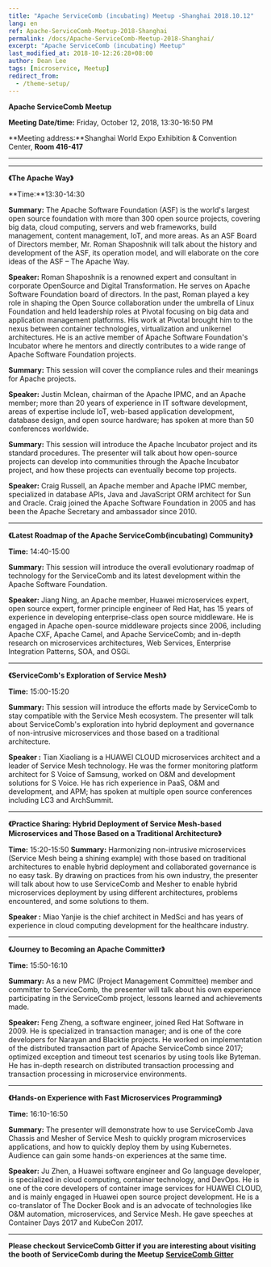 ```yaml
---
title: "Apache ServiceComb (incubating) Meetup -Shanghai 2018.10.12"
lang: en
ref: Apache-ServiceComb-Meetup-2018-Shanghai
permalink: /docs/Apache-ServiceComb-Meetup-2018-Shanghai/
excerpt: "Apache ServiceComb (incubating) Meetup"
last_modified_at: 2018-10-12:26:28+08:00
author: Dean Lee
tags: [microservice, Meetup]
redirect_from:
  - /theme-setup/
---
```

**Apache ServiceComb Meetup**  

**Meeting Date/time:** Friday, October 12, 2018, 13:30-16:50 PM

**Meeting address:**Shanghai World Expo Exhibition & Convention Center, **Room 416-417**

****    

---
**《The Apache Way》**    

**Time:**13:30-14:30      

**Summary:** The Apache Software Foundation (ASF) is the world's largest open source foundation with more than 300 open source projects, covering big data, cloud computing, servers and web frameworks, build management, content management, IoT, and more areas. As an ASF Board of Directors member, Mr. Roman Shaposhnik will talk about the history and development of the ASF, its operation model, and will elaborate on the core ideas of the ASF – The Apache Way.    

**Speaker:** Roman Shaposhnik is a renowned expert and consultant in corporate OpenSource and Digital Transformation. He serves on Apache Software Foundation board of directors. In the past, Roman played a key role in shaping the Open Source collaboration under the umbrella of Linux Foundation and held leadership roles at Pivotal focusing on big data and application management platforms. His work at Pivotal brought him to the nexus between container technologies, virtualization and unikernel architectures. He is an active member of Apache Software Foundation's Incubator where he mentors and directly contributes to a wide range of Apache Software Foundation projects.

**Summary:** This session will cover the compliance rules and their meanings for Apache projects.

**Speaker:**  Justin Mclean, chairman of the Apache IPMC, and an Apache member; more than 20 years of experience in IT software development, areas of expertise include IoT, web-based application development, database design, and open source hardware; has spoken at more than 50 conferences worldwide.

**Summary:** This session will introduce the Apache Incubator project and its standard procedures. The presenter will talk about how open-source projects can develop into communities through the Apache Incubator project, and how these projects can eventually become top projects.  

**Speaker:** Craig Russell, an Apache member and Apache IPMC member, specialized in database APIs, Java and JavaScript ORM architect for Sun and Oracle. Craig joined the Apache Software Foundation in 2005 and has been the Apache Secretary and ambassador since 2010.   



---
**《Latest Roadmap of the Apache ServiceComb(incubating) Community》**     

**Time:** 14:40-15:00

**Summary:** This session will introduce the overall evolutionary roadmap of technology for the ServiceComb and its latest development within the Apache Software Foundation.     

**Speaker:** Jiang Ning, an Apache member, Huawei microservices expert, open source expert, former principle engineer of Red Hat, has 15 years of experience in developing enterprise-class open source middleware. He is engaged in Apache open-source middleware projects since 2006, including Apache CXF, Apache Camel, and Apache ServiceComb; and in-depth research on microservices architectures, Web Services, Enterprise Integration Patterns, SOA, and OSGi.     

---        
**《ServiceComb's Exploration of Service Mesh》**     

**Time:** 15:00-15:20

**Summary:** This session will introduce the efforts made by ServiceComb to stay compatible with the Service Mesh ecosystem. The presenter will talk about ServiceComb's exploration into hybrid deployment and governance of non-intrusive microservices and those based on a traditional architecture.

**Speaker :** Tian Xiaoliang is a HUAWEI CLOUD microservices architect and a leader of Service Mesh technology. He was the former monitoring platform architect for S Voice of Samsung, worked on O&M and development solutions for S Voice. He has rich experience in PaaS, O&M and development, and APM; has spoken at multiple open source conferences including LC3 and ArchSummit.      

---
**《Practice Sharing: Hybrid Deployment of Service Mesh-based Microservices and Those Based on a Traditional Architecture》**

**Time:** 15:20-15:50
**Summary:** Harmonizing non-intrusive microservices (Service Mesh being a shining example) with those based on traditional architectures to enable hybrid deployment and collaborated governance is no easy task. By drawing on practices from his own industry, the presenter will talk about how to use ServiceComb and Mesher to enable hybrid microservices deployment by using different architectures, problems encountered, and some solutions to them.

**Speaker :** Miao Yanjie is the chief architect in MedSci and has years of experience in cloud computing development for the healthcare industry.



---
**《Journey to Becoming an Apache Committer》**

**Time:** 15:50-16:10

**Summary:** As a new PMC (Project Management Committee) member and committer to ServiceComb, the presenter will talk about his own experience participating in the ServiceComb project, lessons learned and achievements made.

**Speaker:** Feng Zheng, a software engineer, joined Red Hat Software in 2009. He is specialized in transaction manager; and is one of the core developers for Narayan and Blacktie projects. He worked on implementation of the distributed transaction part of Apache ServiceComb since 2017; optimized exception and timeout test scenarios by using tools like Byteman. He has in-depth research on distributed transaction processing and transaction processing in microservice environments.



---
**《Hands-on Experience with Fast Microservices Programming》**

**Time:** 16:10-16:50

**Summary:** The presenter will demonstrate how to use ServiceComb Java Chassis and Mesher of Service Mesh to quickly program microservices applications, and how to quickly deploy them by using Kubernetes. Audience can gain some hands-on experiences at the same time.

**Speaker:** Ju Zhen, a Huawei software engineer and Go language developer, is specialized in cloud computing, container technology, and DevOps. He is one of the core developers of container image services for HUAWEI CLOUD, and is mainly engaged in Huawei open source project development. He is a co-translator of The Docker Book and is an advocate of technologies like O&M automation, microservices, and Service Mesh. He gave speeches at Container Days 2017 and KubeCon 2017.

---
**Please checkout ServiceComb Gitter if you are interesting about visiting the booth of ServiceComb during the Meetup**
**[ServiceComb Gitter](https://gitter.im/ServiceCombUsers/Lobby)**
